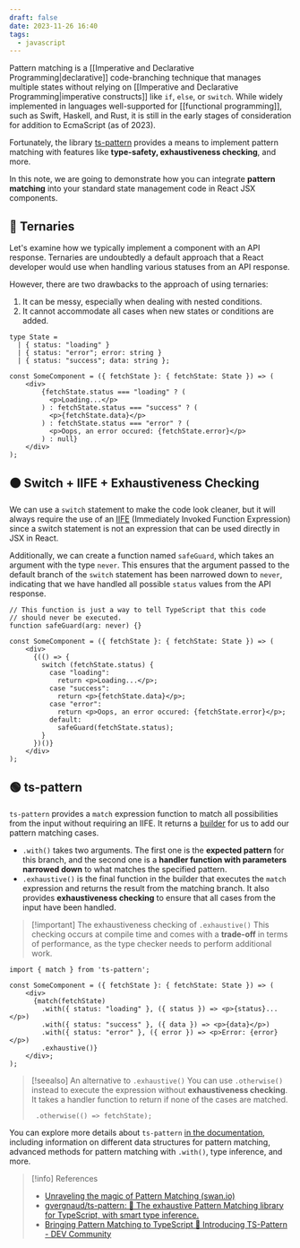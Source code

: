 ```yaml
---
draft: false
date: 2023-11-26 16:40
tags:
  - javascript
---
```


Pattern matching is a [[Imperative and Declarative Programming|declarative]] code-branching technique that manages multiple states without relying on [[Imperative and Declarative Programming|imperative constructs]] like `if`, `else`, or `switch`. While widely implemented in languages well-supported for [[functional programming]], such as Swift, Haskell, and Rust, it is still in the early stages of consideration for addition to EcmaScript (as of 2023). 

Fortunately, the library [ts-pattern](https://github.com/gvergnaud/ts-pattern) provides a means to implement pattern matching with features like **type-safety, exhaustiveness checking**, and more. 

In this note, we are going to demonstrate how you can integrate **pattern matching** into your standard state management code in React JSX components.

## 🔴 Ternaries

Let's examine how we typically implement a component with an API response. Ternaries are undoubtedly a default approach that a React developer would use when handling various statuses from an API response. 

However, there are two drawbacks to the approach of using ternaries:
1. It can be messy, especially when dealing with nested conditions.
2. It cannot accommodate all cases when new states or conditions are added.

```tsx
type State =
  | { status: "loading" }
  | { status: "error"; error: string }
  | { status: "success"; data: string };

const SomeComponent = ({ fetchState }: { fetchState: State }) => (
	<div>
		{fetchState.status === "loading" ? (
		  <p>Loading...</p>
		) : fetchState.status === "success" ? (
		  <p>{fetchState.data}</p>
		) : fetchState.status === "error" ? (
		  <p>Oops, an error occured: {fetchState.error}</p>
		) : null}
	</div>
);
```

## 🟠 Switch + IIFE +  Exhaustiveness Checking
We can use a `switch` statement to make the code look cleaner, but it will always require the use of an [IIFE](https://developer.mozilla.org/en-US/docs/Glossary/IIFE) (Immediately Invoked Function Expression) since a switch statement is not an expression that can be used directly in JSX in React.

Additionally, we can create a function named `safeGuard`, which takes an argument with the type `never`. This ensures that the argument passed to the default branch of the `switch` statement has been narrowed down to `never`, indicating that we have handled all possible `status` values from the API response.

```tsx {3,15,16}
// This function is just a way to tell TypeScript that this code
// should never be executed.
function safeGuard(arg: never) {}

const SomeComponent = ({ fetchState }: { fetchState: State }) => (
	<div>
	  {(() => {
	    switch (fetchState.status) {
	      case "loading":
	        return <p>Loading...</p>;
	      case "success":
	        return <p>{fetchState.data}</p>;
	      case "error":
	        return <p>Oops, an error occured: {fetchState.error}</p>;
	      default:
	        safeGuard(fetchState.status);
	    }
	  })()}
	</div>
);
```

## 🟢 ts-pattern
`ts-pattern` provides a `match` expression function to match all possibilities from the input without requiring an IIFE. It returns a [builder](https://en.wikipedia.org/wiki/Builder_pattern) for us to add our pattern matching cases.
- `.with()` takes two arguments. The first one is the **expected pattern** for this branch, and the second one is a **handler function with parameters narrowed down** to what matches the specified pattern.
- `.exhaustive()` is the final function in the builder that executes the `match` expression and returns the result from the matching branch. It also provides **exhaustiveness checking** to ensure that all cases from the input have been handled. 

> [!important] The exhaustiveness checking of `.exhaustive()`
> This checking occurs at compile time and comes with a **trade-off** in terms of performance, as the type checker needs to perform additional work.

```tsx
import { match } from 'ts-pattern';

const SomeComponent = ({ fetchState }: { fetchState: State }) => (
	<div>
	  {match(fetchState)
	    .with({ status: "loading" }, ({ status }) => <p>{status}...</p>)
	    .with({ status: "success" }, ({ data }) => <p>{data}</p>)
	    .with({ status: "error" }, ({ error }) => <p>Error: {error}</p>)
	    .exhaustive()}
	</div>;
);
```

> [!seealso] An alternative to `.exhaustive()`
> You can use `.otherwise()` instead to execute the expression without **exhaustiveness checking**. It takes a handler function to return if none of the cases are matched.
> ```tsx
>  .otherwise(() => fetchState);
> ```

You can explore more details about `ts-pattern` [in the documentation](https://github.com/gvergnaud/ts-pattern#documentation), including information on different data structures for pattern matching, advanced methods for pattern matching with `.with()`, type inference, and more.

> [!info] References
> - [Unraveling the magic of Pattern Matching (swan.io)](https://www.swan.io/blog-posts/unraveling-the-magic-of-pattern-matching)
> - [gvergnaud/ts-pattern: 🎨 The exhaustive Pattern Matching library for TypeScript, with smart type inference.](https://github.com/gvergnaud/ts-pattern)
> - [Bringing Pattern Matching to TypeScript 🎨 Introducing TS-Pattern - DEV Community](https://dev.to/gvergnaud/bringing-pattern-matching-to-typescript-introducing-ts-pattern-v3-0-o1k) 

